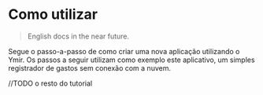 # Como utilizar
>English docs in the near future.

Segue o passo-a-passo de como criar uma nova aplicação utilizando o Ymir. Os passos a seguir utilizam como exemplo este aplicativo, um simples registrador de gastos sem conexão com a nuvem.


//TODO o resto do tutorial
